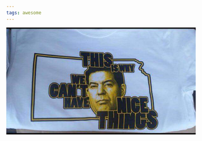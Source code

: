 ```yaml
---
tags: awesome
---
```


![brownback](https://raw.githubusercontent.com/muneer78/muneer78.github.io/master/images/brownback.jpeg)



